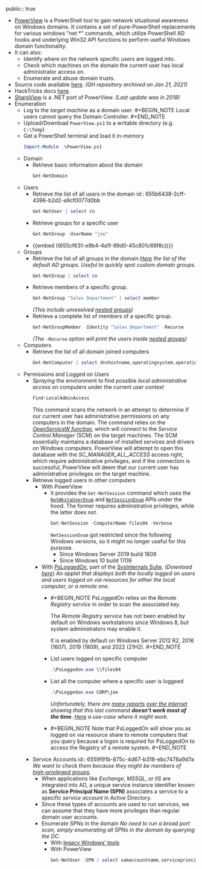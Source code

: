 public:: true

- [PowerView](https://powersploit.readthedocs.io/en/latest/Recon/#powerview) is a PowerShell tool to gain network situational awareness on Windows domains. It contains a set of pure-PowerShell replacements for various windows "net *" commands, which utilize PowerShell AD hooks and underlying Win32 API functions to perform useful Windows domain functionality.
- It can also:
	- Identify where on the network specific users are logged into.
	- Check which machines on the domain the current user has local administrator access on.
	- Enumerate and abuse domain trusts.
- Source code available [here](https://github.com/PowerShellMafia/PowerSploit/raw/master/Recon/PowerView.ps1). *(GH repository archived on Jan 21, 2021)*
- HackTricks docs [here](https://book.hacktricks.xyz/windows-hardening/basic-powershell-for-pentesters/powerview).
- [SharpView](https://github.com/tevora-threat/SharpView) is a .NET port of PowerView. *(Last update was in 2018)*
- Enumeration
	- Log to the *target machine* as a domain user.
	  #+BEGIN_NOTE
	  Local users cannot query the Domain Controller.
	  #+END_NOTE
	- Upload/Download `PowerView.ps1` to a writable directory (e.g. `C:\Temp`)
	- Get a PowerShell terminal and load it in-memory
	  ```powershell
	  Import-Module .\PowerView.ps1
	  ```
	- Domain
		- Retrieve basic information about the domain
		  ```powershell
		  Get-NetDomain
		  ```
	- Users
		- Retrieve the list of all users in the domain
		  id:: 655b6438-2cff-4396-b2d2-a9cf0077d0bb
		  ```powershell
		  Get-NetUser | select cn
		  ```
		- Retrieve groups for a specific user
		  ```powershell
		  Get-NetGroup -UserName "joe"
		  ```
		- {{embed ((655cf631-e9b4-4a1f-99d0-45c801c69f8c))}}
	- Groups
		- Retrieve the list of all groups in the domain
		  *[Here](https://learn.microsoft.com/en-us/windows-server/identity/ad-ds/manage/understand-security-groups#default-active-directory-security-groups) the list of the default AD groups. Useful to quickly spot custom domain groups.*
		  ```powershell
		  Get-NetGroup | select cn
		  ```
		- Retrieve members of a specific group.
		  ```powershell
		  Get-NetGroup "Sales Department" | select member
		  ```
		  *(This include unresolved [nested groups](((6559cd1a-af38-44ff-b7ba-396d3c250b67))))*
		- Retrieve a complete list of members of a specific group.
		  ```powershell
		  Get-NetGroupMember -Identity "Sales Department" -Recurse
		  ```
		  *(The `-Recurse` option will print the users inside [nested groups](((6559cd1a-af38-44ff-b7ba-396d3c250b67))))*
	- Computers
		- Retrieve the list of all domain joined computers
		  ```powershell
		  Get-NetComputer | select dnshostname,operatingsystem,operatingsystemversion
		  ```
	- Permissions and Logged on Users
		- *Spraying* the environment to find possible *local administrative access* on computers under the current
		  user context
		  ```powershell
		  Find-LocalAdminAccess
		  ```
		  This command scans the network in an attempt to determine if our current user has administrative permissions on any computers in the domain.
		  The command relies on the [*OpenServiceW function*](https://portal.offsec.com/courses/pen-200/books-and-videos/modal/modules/active-directory-introduction-and-enumeration/manual-enumeration-expanding-our-repertoire/getting-an-overview-permissions-and-logged-on-users#fn1), which will connect to the *Service Control Manager* (SCM) on the target machines. The SCM essentially maintains a database of installed services and drivers on Windows computers. PowerView will attempt to open this database with the *SC_MANAGER_ALL_ACCESS* access right, which require administrative privileges, and if the connection is successful, PowerView will deem that our current user has administrative privileges on the target machine.
		- Retrieve logged users in other computers
			- With PowerView
				- It provides the `Get-NetSession` command which uses the [`NetWkstaUserEnum`](https://learn.microsoft.com/en-us/windows/win32/api/lmwksta/nf-lmwksta-netwkstauserenum) and [`NetSessionEnum`](https://learn.microsoft.com/en-us/windows/win32/api/lmshare/nf-lmshare-netsessionenum) APIs under the hood. The former requires administrative privileges, while the latter does not.
				  ```powershell
				  Get-NetSession -ComputerName files04 -Verbose
				  ```
				  `NetSessionEnum` got restricted since the following Windows versions, so it might no longer useful for this purpose.
					- Since Windows Server 2019 build 1809
					- Since Windows 10 build 1709
			- With [PsLoggedOn](https://learn.microsoft.com/en-us/sysinternals/downloads/psloggedon), part of the [SysInternals Suite](https://learn.microsoft.com/en-us/sysinternals/). (*Download [here](https://download.sysinternals.com/files/PSTools.zip)*)
			  *An applet that displays both the locally logged on users and users logged on via resources for either the local computer, or a remote one.*
				- #+BEGIN_NOTE
				  PsLoggedOn relies on the *Remote Registry service* in order to scan the associated key.
				  
				  The *Remote Registry service* has not been enabled by default on Windows workstations since Windows 8, but system administrators may enable it.
				  
				  It is enabled by default on Windows Server 2012 R2, 2016 (1607), 2019 (1809), and 2022 (21H2).
				  #+END_NOTE
				- List users logged on specific computer
				  ```powershell
				  .\PsLoggedon.exe \\files04
				  ```
				- List all the computer where a specific user is loggeed
				  ```powershell
				  .\PsLoggedon.exe CORP\joe
				  ```
				  *Unfortunately, there are [many reports](https://www.reddit.com/r/sysadmin/comments/p4fffi/psloggedon_question/) [over the internet](https://4sysops.com/archives/psloggedon-view-logged-on-users-in-windows/#rtoc-3) showing that this last command* ***doesn't work most of the time***. *[Here](https://www.waynehoggett.com/2011/03/psloggedon-getting-started-on-windows.html) a use-case where it might work.*
				- #+BEGIN_NOTE
				  Note that PsLoggedOn will show you as logged on via resource share to remote computers that you query because a logon is required for PsLoggedOn to access the Registry of a remote system.
				  #+END_NOTE
		- Service Accounts
		  id:: 6559f91b-875c-4d67-b318-ebc7478a9d7a
		  *We want to check them because they might be members of [high-privileged groups](https://learn.microsoft.com/en-us/entra/architecture/service-accounts-on-premises).*
			- When applications like *Exchange*, *MSSQL*, or *IIS* are integrated into AD, a unique service instance identifier known as **Service Principal Name (SPN)** associates a service to a specific *service account* in Active Directory.
			- Since these types of accounts are used to run services, we can assume that they have more privileges than regular domain user accounts.
			- Enumerate SPNs in the domain
			  *No need to run a broad port scan, simply enumerating all SPNs in the domain by querying the DC.*
				- With [legacy Windows' tools](((6559cc20-1bf4-4d59-a498-f183b3ae7fc6)))
				- With PowerView
				  ```powershell
				  Get-NetUser -SPN | select samaccountname,serviceprincipalname
				  ```